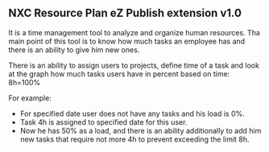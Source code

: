 NXC Resource Plan eZ Publish extension v1.0
-------------------------------------------

It is a time management tool to analyze and organize human resources.
Tha main point of this tool is to know how much tasks an employee has and there is an ability to give him new ones.

There is an ability to assign users to projects, define time of a task and look at the graph how much tasks users have in percent based on time: 8h=100%

For example:
* For specified date user does not have any tasks and his load is 0%.
* Task 4h is assigned to specified date for this user.
* Now he has 50% as a load, and there is an ability additionally to add him new tasks that require not more 4h to prevent exceeding the limit 8h.
